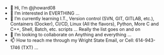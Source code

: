 - 👋 Hi, I’m @jhoward08
- 👀 I’m interested in EVERTHING ...
- 🌱 I’m currently learning I.T., Version control (SVN, GIT, GITLAB, etc.), Containers (Docker), CI/CD, Linux (All the flavors), Python, More C and C++, Shell, Batch, etc. scripts ... Really the list goes on and on
- 💞️ I’m looking to collaborate on Anything and everything ...
- 📫 How to reach me through my Wright State Email, or Cell: 614-943-1746 (TXT) ...

<!---
jhoward08/jhoward08 is a ✨ special ✨ repository because its `README.md` (this file) appears on your GitHub profile.
You can click the Preview link to take a look at your changes.
--->
